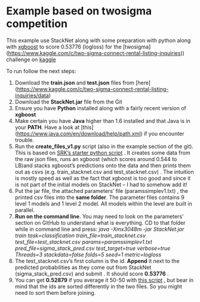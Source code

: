 # Example based on twosigma competition

This example use StackNet along with some preparation with python along with [xgboost](https://github.com/dmlc/xgboost) to score 0.53776 (logloss) for the [twosigma] (https://www.kaggle.com/c/two-sigma-connect-rental-listing-inquiries)) challenge on [kaggle](https://www.kaggle.com/) 

To run follow the next steps:

1. Download the **train.json** and **test.json** files from [here] (https://www.kaggle.com/c/two-sigma-connect-rental-listing-inquiries/data)
2. Download the **StackNet.jar** file from the Git
3. Ensure you have **Python** installed along with a fairly recent version of **xgboost**
4. Make certain you have **Java** higher than 1.6 installed and that Java is in your **PATH**. Have a look at [this] (https://www.java.com/en/download/help/path.xml) if you encounter trouble.
5. Run the **create_files_v1.py**  script (also in the example section of the git). This is based on [SRK’s starter python script](https://www.kaggle.com/sudalairajkumar/two-sigma-connect-rental-listing-inquiries/xgb-starter-in-python) . It creates some data from the raw json files, runs an xgboost (which scores around 0.544 to LB)and stacks xgboost’s predictions onto the data and then prints them out as csvs (e.g. train_stacknet.csv and test_stacknet.csv) . The intuition is mostly speed as well as the fact that xgboost is too good and since it is not part of the initial models on StackNet – I had to somehow add it!
6. Put the jar file, the attached parameters’ file (paramssimplev1.txt) , the printed csv files into the **same folder**. The parameter files contains 9 level 1 models and 1 level 2 model. All models within the level are built in parallel. 
7. **Run on the command line**. You may need to look on the parameters’ section on GitHub to understand what is everything. CD to that folder while in command line and press: 
   *java -Xmx3048m -jar StackNet.jar train task=classification train_file=train_stacknet.csv test_file=test_stacknet.csv params=paramssimplev1.txt pred_file=sigma_stack_pred.csv test_target=true verbose=true Threads=3 stackdata=false folds=5 seed=1 metric=logloss*
8. The test_stacknet.csv’s first column is the id. **Append** it next to the predicted probabilities as they come out from StackNet (sigma_stack_pred.csv) and submit . It should score **0.53776** . 
9. You can  get **0.52879** if you average it 50-50 with [this script](https://www.kaggle.com/menghanli0418/two-sigma-connect-rental-listing-inquiries/it-is-lit/output) , but bear in mind that the ids are sorted differently in the two files. So you might need to sort them before joining. 
